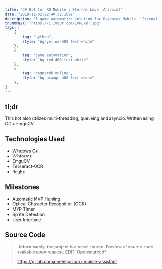 ```yaml
---
title: "C# Bot for RO Mobile : Eternal Love (Android)"
date: "2019-11-02T22:40:32.169Z"
description: "A game automation solution for Ragnarok Mobile : Eternal Love. Initially, this project was closed source."
thumbnail: "https://i.imgur.com/LVRLkkT.jpg"
tags: [
    {
        tag: "python",
        style: "bg-yellow-500 text-white"
    },
    {
        tag: "game automation",
        style: "bg-red-400 text-white"
    },
    {
        tag: "ragnarok online",
        style: "bg-orange-400 text-white"
    },
]
---
```

## tl;dr
This bot also utilizes multi-threading, queueing and asyncio. Written using C# + EmguCV

## Technologies Used
- Windows C#
- Winforms
- EmguCV
- Tesseract-OCR
- RegEx
  
## Milestones
- Automatic MVP Hunting
- Optical Character Recognition (OCR)
- MVP Timer
- Sprite Detection
- User Interface

## Source Code
> ~~Unfortunately, the project is closed-source. Preview of source code available upon request.~~ EDIT: Opensourced*
> 
> https://gitlab.com/onelespina/ro-mobile-assistant